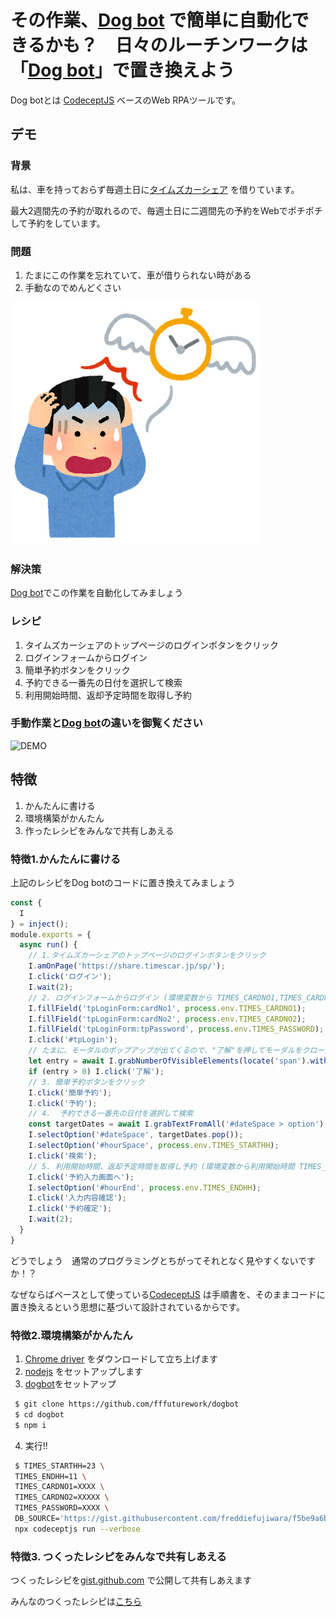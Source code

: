 # その作業、[Dog bot](https://github.com/dogbot) で簡単に自動化できるかも？　日々のルーチンワークは「[Dog bot](https://github.com/dogbot)」で置き換えよう

Dog botとは [CodeceptJS](https://codecept.io/) ベースのWeb RPAツールです。

## デモ
### 背景
私は、車を持っておらず毎週土日に[タイムズカーシェア](https://share.timescar.jp/) を借りています。

最大2週間先の予約が取れるので、毎週土日に二週間先の予約をWebでポチポチして予約をしています。

### 問題
1. たまにこの作業を忘れていて、車が借りられない時がある
2. 手動なのでめんどくさい

![JIKAN_TOBU_MAN](./images/jikan_tobu_man.png)


### 解決策
[Dog bot](https://github.com/dogbot)でこの作業を自動化してみましょう

### レシピ
1. タイムズカーシェアのトップページのログインボタンをクリック
2. ログインフォームからログイン
3. 簡単予約ボタンをクリック
4. 予約できる一番先の日付を選択して検索
5. 利用開始時間、返却予定時間を取得し予約

### 手動作業と[Dog bot](https://github.com/dogbot)の違いを御覧ください

![DEMO](./images/demo.gif)


## 特徴
1. かんたんに書ける
2. 環境構築がかんたん
3. 作ったレシピをみんなで共有しあえる

### 特徴1.かんたんに書ける

上記のレシピをDog botのコードに置き換えてみましょう

```JavaScript
const {
  I
} = inject();
module.exports = {
  async run() {
    // 1.タイムズカーシェアのトップページのログインボタンをクリック
    I.amOnPage('https://share.timescar.jp/sp/');
    I.click('ログイン');
    I.wait(2);
    // 2. ログインフォームからログイン (環境変数から TIMES_CARDNO1,TIMES_CARDNO2, TIMES_PASSWORD を取得しています)
    I.fillField('tpLoginForm:cardNo1', process.env.TIMES_CARDNO1);
    I.fillField('tpLoginForm:cardNo2', process.env.TIMES_CARDNO2);
    I.fillField('tpLoginForm:tpPassword', process.env.TIMES_PASSWORD);
    I.click('#tpLogin');
    // たまに、モーダルのポップアップが出てくるので、"了解"を押してモーダルをクローズします
    let entry = await I.grabNumberOfVisibleElements(locate('span').withText('了解'));
    if (entry > 0) I.click('了解');
    // 3. 簡単予約ボタンをクリック
    I.click('簡単予約');
    I.click('予約');
    // 4.  予約できる一番先の日付を選択して検索
    const targetDates = await I.grabTextFromAll('#dateSpace > option');
    I.selectOption('#dateSpace', targetDates.pop());
    I.selectOption('#hourSpace', process.env.TIMES_STARTHH);
    I.click('検索');
    // 5. 利用開始時間、返却予定時間を取得し予約 (環境変数から利用開始時間 TIMES_STARTHH 、返却予定時間 TIMES_ENDHH を取得しています)
    I.click('予約入力画面へ');
    I.selectOption('#hourEnd', process.env.TIMES_ENDHH);
    I.click('入力内容確認');
    I.click('予約確定');
    I.wait(2);
  }
}
```

どうでしょう　通常のプログラミングとちがってそれとなく見やすくないですか！？

なぜならばベースとして使っている[CodeceptJS](https://codecept.io/) は手順書を、そのままコードに置き換えるという思想に基づいて設計されているからです。

### 特徴2.環境構築がかんたん

1. [Chrome driver](https://chromedriver.chromium.org/downloads) をダウンロードして立ち上げます
2. [nodejs](https://nodejs.org/ja/download/) をセットアップします
3. [dogbot](https://github.com/fffuturework/dogbot)をセットアップ

```bash
 $ git clone https://github.com/fffuturework/dogbot
 $ cd dogbot
 $ npm i
```
4. 実行!!

```bash
 $ TIMES_STARTHH=23 \
 TIMES_ENDHH=11 \
 TIMES_CARDNO1=XXXX \
 TIMES_CARDNO2=XXXXX \
 TIMES_PASSWORD=XXXX \
 DB_SOURCE='https://gist.githubusercontent.com/freddiefujiwara/f5be9a6b62f123b2c2734ecdf94bd8a4/raw/c207f5c05306e35caf70184c66d0bb933746738e/dogbot-times-holiday-booking.js' \
 npx codeceptjs run --verbose
```

### 特徴3. つくったレシピをみんなで共有しあえる

つくったレシピを[gist.github.com](https://gist.github.com) で公開して共有しあえます

みんなのつくったレシピは[こちら](https://gist.github.com/search?l=JavaScript&o=desc&q=dogbot&s=updated)

